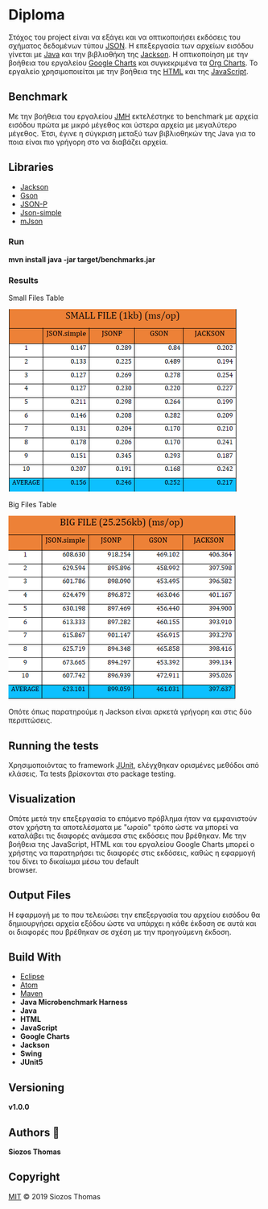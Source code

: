 # Diploma

Στόχος του project είναι να εξάγει και να οπτικοποιήσει εκδόσεις του σχήματος
δεδομένων τύπου [JSON](https://www.json.org/json-en.html). Η επεξεργασία των
αρχείων εισόδου γίνεται με [Java](https://www.java.com/en/) και την βιβλιοθήκη της [Jackson](https://github.com/FasterXML/jackson). H οπτικοποίηση
με την βοήθεια του εργαλείου [Google Charts](https://developers.google.com/chart)
και συγκεκριμένα τα [Org Charts](https://developers.google.com/chart/interactive/docs/gallery/orgchart).
Το εργαλείο χρησιμοποιείται με την βοήθεια της [HTML](https://html.com/) και της
[JavaScript](https://www.javascript.com/).

## Benchmark

Με την βοήθεια του εργαλείου [JMH](https://openjdk.java.net/projects/code-tools/jmh/)
εκτελέστηκε το benchmark με αρχεία εισόδου πρώτα με μικρό μέγεθος και ύστερα αρχεία
με μεγαλύτερο μέγεθος. Έτσι, έγινε η σύγκριση μεταξύ των βιβλιοθηκών της Java για
το ποια είναι πιο γρήγορη στο να διαβάζει αρχεία.

## Libraries

* [Jackson](https://github.com/FasterXML/jackson)
* [Gson](https://github.com/google/gson)
* [JSON-P](https://javaee.github.io/jsonp/)
* [Json-simple](https://code.google.com/archive/p/json-simple/)
* [mJson](https://bolerio.github.io/mjson/)

### Run
<b>mvn install</b>
<b>java -jar target/benchmarks.jar</b>

### Results

<div aligh="center"<b>Small Files Table</b>

![Small Files](/benchmark/small_files_table.png)

<div aligh="center"<b>Big Files Table</b>

![Big Files](/benchmark/big_files_table.png)

Οπότε όπως παρατηρούμε η Jackson είναι αρκετά γρήγορη και στις δύο περιπτώσεις.

## Running the tests

Χρησιμοποιόντας το framework [JUnit](https://junit.org/junit5/), ελέγχθηκαν ορισμένες
μεθόδοι από κλάσεις. Τα tests βρίσκονται στο package testing.

## Visualization

Οπότε μετά την επεξεργασία το επόμενο πρόβλημα ήταν να εμφανιστούν στον χρήστη τα αποτελέσματα
με "ωραίο" τρόπο ώστε να μπορεί να καταλάβει τις διαφορές ανάμεσα στις εκδόσεις που βρέθηκαν.
Με την βοήθεια της JavaScript, HTML και του εργαλείου Google Charts μπορεί ο χρήστης να
παρατηρήσει τις διαφορές στις εκδόσεις, καθώς η εφαρμογή του δίνει το δικαίωμα μέσω του default  
browser.

## Output Files

Η εφαρμογή με το που τελειώσει την επεξεργασία του αρχείου εισόδου θα δημιουργήσει αρχεία εξόδου
ώστε να υπάρχει η κάθε έκδοση σε αυτά και οι διαφορές που βρέθηκαν σε σχέση με την προηγούμενη έκδοση.

## Build With

* [Eclipse](https://www.eclipse.org/)
* [Atom](https://atom.io/)
* [Maven](https://maven.apache.org/)
* **Java Microbenchmark Harness**
* **Java**
* **HTML**
* **JavaScript**
* **Google Charts**
* **Jackson**
* **Swing**
* **JUnit5**

## Versioning

<b>v1.0.0</b>

## Authors :page_with_curl:

<b>Siozos Thomas</b>

## Copyright

[MIT](https://github.com/SiozosThomas/Export-and-Visualization-Schema-s-Versions-from-JSON-Data/blob/master/LICENSE) © 2019 Siozos Thomas
